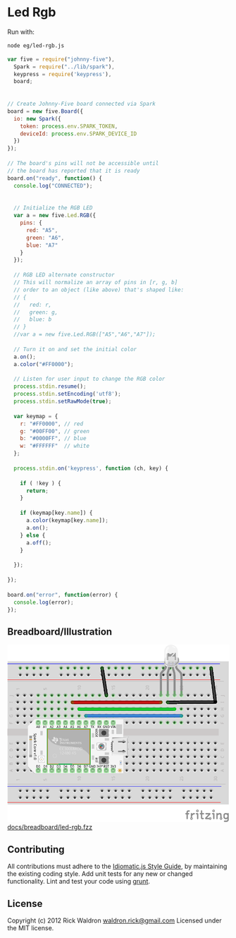 # Led Rgb

Run with:
``` bash
node eg/led-rgb.js
```


``` javascript
var five = require("johnny-five"),
  Spark = require("../lib/spark"),
  keypress = require('keypress'),
  board;


// Create Johnny-Five board connected via Spark
board = new five.Board({
  io: new Spark({
    token: process.env.SPARK_TOKEN,
    deviceId: process.env.SPARK_DEVICE_ID
  })
});

// The board's pins will not be accessible until
// the board has reported that it is ready
board.on("ready", function() {
  console.log("CONNECTED");


  // Initialize the RGB LED
  var a = new five.Led.RGB({
    pins: {
      red: "A5",
      green: "A6",
      blue: "A7"
    }
  });

  // RGB LED alternate constructor
  // This will normalize an array of pins in [r, g, b]
  // order to an object (like above) that's shaped like:
  // {
  //   red: r,
  //   green: g,
  //   blue: b
  // }
  //var a = new five.Led.RGB(["A5","A6","A7"]);

  // Turn it on and set the initial color
  a.on();
  a.color("#FF0000");

  // Listen for user input to change the RGB color
  process.stdin.resume();
  process.stdin.setEncoding('utf8');
  process.stdin.setRawMode(true);

  var keymap = {
    r: "#FF0000", // red
    g: "#00FF00", // green
    b: "#0000FF", // blue
    w: "#FFFFFF"  // white
  };

  process.stdin.on('keypress', function (ch, key) {
    
    if ( !key ) {
      return;
    }

    if (keymap[key.name]) {
      a.color(keymap[key.name]);
      a.on();
    } else {
      a.off();
    }

  });

});

board.on("error", function(error) {
  console.log(error);
});

```


## Breadboard/Illustration


![docs/breadboard/led-rgb.png](breadboard/led-rgb.png)
[docs/breadboard/led-rgb.fzz](breadboard/led-rgb.fzz)





## Contributing
All contributions must adhere to the [Idiomatic.js Style Guide](https://github.com/rwldrn/idiomatic.js),
by maintaining the existing coding style. Add unit tests for any new or changed functionality. Lint and test your code using [grunt](https://github.com/cowboy/grunt).

## License
Copyright (c) 2012 Rick Waldron <waldron.rick@gmail.com>
Licensed under the MIT license.